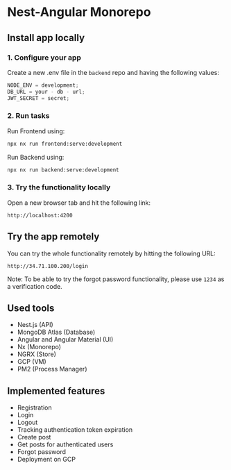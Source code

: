 # Nest-Angular Monorepo

## Install app locally

### 1. Configure your app

Create a new .env file in the `backend` repo and having the following values:

```javascript
NODE_ENV = development;
DB_URL = your - db - url;
JWT_SECRET = secret;
```

### 2. Run tasks

Run Frontend using:

```sh
npx nx run frontend:serve:development
```

Run Backend using:

```sh
npx nx run backend:serve:development
```

### 3. Try the functionality locally

Open a new browser tab and hit the following link:

```
http://localhost:4200
```

## Try the app remotely

You can try the whole functionality remotely by hitting the following URL:

```
http://34.71.100.200/login
```

Note: To be able to try the forgot password functionality, please use `1234` as a verification code.

## Used tools

- Nest.js (API)
- MongoDB Atlas (Database)
- Angular and Angular Material (UI)
- Nx (Monorepo)
- NGRX (Store)
- GCP (VM)
- PM2 (Process Manager)

## Implemented features

- Registration
- Login
- Logout
- Tracking authentication token expiration
- Create post
- Get posts for authenticated users
- Forgot password
- Deployment on GCP
